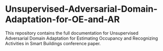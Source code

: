 # Unsupervised-Adversarial-Domain-Adaptation-for-OE-and-AR
This repository contains the full documentation for Unsupervised Adversarial Domain Adaptation for Estimating Occupancy and Recognizing Activities in Smart Buildings conference paper.


